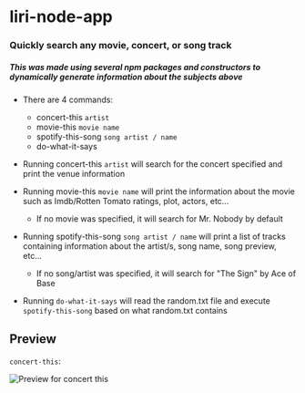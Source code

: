 # liri-node-app

### Quickly search any movie, concert, or song track

##### This was made using several npm packages and constructors to dynamically generate information about the subjects above

* There are 4 commands:
   * concert-this `artist`
   * movie-this `movie name`
   * spotify-this-song `song artist / name`
   * do-what-it-says
   
* Running concert-this `artist` will search for the concert specified and print the venue information

* Running movie-this `movie name` will print the information about the movie such as Imdb/Rotten Tomato ratings, plot, actors, etc...
  * If no movie was specified, it will search for Mr. Nobody by default

* Running spotify-this-song `song artist / name` will print a list of tracks containing information about the artist/s, song name, song preview, etc...
  * If no song/artist was specified, it will search for "The Sign" by Ace of Base

* Running `do-what-it-says` will read the random.txt file and execute `spotify-this-song` based on what random.txt contains


## Preview

`concert-this`:

![Preview for concert this]()

